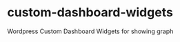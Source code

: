 custom-dashboard-widgets
========================

Wordpress Custom Dashboard Widgets for showing graph 
